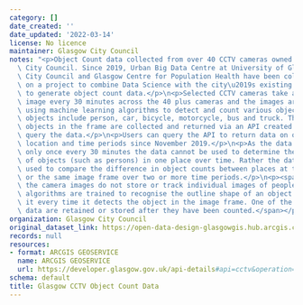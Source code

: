 ```yaml
---
category: []
date_created: ''
date_updated: '2022-03-14'
license: No licence
maintainer: Glasgow City Council
notes: "<p>Object Count data collected from over 40 CCTV cameras owned by Glasgow\
  \ City Council. Since 2019, Urban Big Data Centre at University of Glasgow, Glasgow\
  \ City Council and Glasgow Centre for Population Health have been collaborating\
  \ on a project to combine Data Science with the city\u2019s existing CCTV network\
  \ to generate object count data.</p>\n<p>Selected CCTV cameras take a single frame\
  \ image every 30 minutes across the 40 plus cameras and the images are processed\
  \ using machine learning algorithms to detect and count various objects \u2013 the\
  \ objects include person, car, bicycle, motorcycle, bus and truck. The counts of\
  \ objects in the frame are collected and returned via an API created to access and\
  \ query the data.</p>\n<p>Users can query the API to return data on object type,\
  \ location and time periods since November 2019.</p>\n<p>As the data detects objects\
  \ only once every 30 minutes the data cannot be used to determine the absolute number\
  \ of objects (such as persons) in one place over time. Rather the data should be\
  \ used to compare the difference in object counts between places at the same time\
  \ or the same image frame over two or more time periods.</p>\n<p><span>Note that</span><span>\
  \ the camera images do not store or track individual images of people, rather the\
  \ algorithms are trained to recognise the outline shape of an object only and count\
  \ it every time it detects the object in the image frame. One of the image count\
  \ data are retained or stored after they have been counted.</span></p>\n<p><br /></p>"
organization: Glasgow City Council
original_dataset_link: https://open-data-design-glasgowgis.hub.arcgis.com/documents/GlasgowGIS::glasgow-cctv-object-count-data
records: null
resources:
- format: ARCGIS GEOSERVICE
  name: ARCGIS GEOSERVICE
  url: https://developer.glasgow.gov.uk/api-details#api=cctv&operation=get-get-detection-summaries
schema: default
title: Glasgow CCTV Object Count Data
---
```

